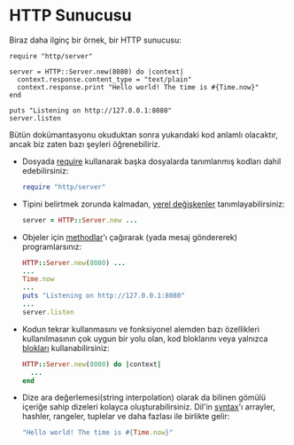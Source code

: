 # HTTP Sunucusu

Biraz daha ilginç bir örnek, bir HTTP sunucusu:

```crystal
require "http/server"

server = HTTP::Server.new(8080) do |context|
  context.response.content_type = "text/plain"
  context.response.print "Hello world! The time is #{Time.now}"
end

puts "Listening on http://127.0.0.1:8080"
server.listen
```

Bütün dokümantasyonu okuduktan sonra yukarıdaki kod anlamlı olacaktır, ancak biz zaten bazı şeyleri öğrenebiliriz.

* Dosyada [require](../syntax_and_semantics/requiring_files.html) kullanarak  başka dosyalarda tanımlanmış kodları dahil edebilirsiniz:

    ```ruby
    require "http/server"
    ```
* Tipini belirtmek zorunda kalmadan, [yerel değişkenler](../syntax_and_semantics/local_variables.html) tanımlayabilirsiniz:

    ```ruby
    server = HTTP::Server.new ...
    ```

* Objeler için [methodlar](../syntax_and_semantics/classes_and_methods.html)'ı çağırarak (yada mesaj göndererek) programlarsınız:

    ```ruby
    HTTP::Server.new(8080) ...
    ...
    Time.now
    ...
    puts "Listening on http://127.0.0.1:8080"
    ...
    server.listen
    ```

* Kodun tekrar kullanmasını ve fonksiyonel alemden bazı özellikleri kullanılmasının çok uygun bir yolu olan, kod bloklarını veya yalnızca [blokları](../syntax_and_semantics/blocks_and_procs.html) kullanabilirsiniz:

    ```ruby
    HTTP::Server.new(8080) do |context|
      ...
    end
    ```

* Dize ara değerlemesi(string interpolation) olarak da bilinen gömülü içeriğe sahip dizeleri kolayca oluşturabilirsiniz. Dil'in [syntax](../syntax_and_semantics/literals.html)'ı arrayler, hashler, rangeler, tuplelar ve daha fazlası ile birlikte gelir:

    ```ruby
    "Hello world! The time is #{Time.now}"
    ```


